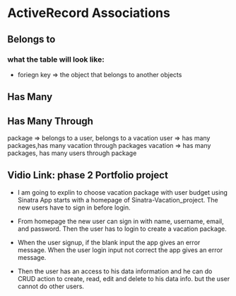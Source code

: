 # ActiveRecord Associations

## Belongs to

### what the table will look like:
- foriegn key => the object that belongs to another objects

## Has Many

## Has Many Through

package => belongs to a user, belongs to a vacation
user => has many packages,has many vacation through packages
vacation => has many packages, has many users through package 


## Vidio Link: phase 2 Portfolio project

- I am going to explin to choose vacation package with user budget using Sinatra App starts with a homepage of Sinatra-Vacation_project. The new users have to sign in before login.

- From homepage the new user can sign in with name, username, email, and password. Then the user has to login to create a vacation package.

- When the user signup, if the blank input the app gives an error message. When the user login input not correct the
app gives an error message.

- Then the user has an access to his data information and he can do CRUD action to create, read, edit and delete to his data info. but the user cannot do other users.

